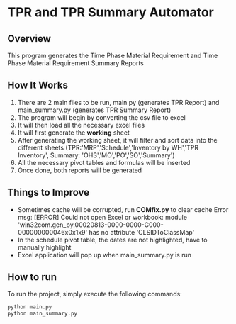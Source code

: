 # **TPR and TPR Summary Automator** 

## **Overview** 
This program generates the Time Phase Material Requirement and Time Phase Material Requirement Summary Reports

## **How It Works** 
1. There are 2 main files to be run, main.py (generates TPR Report) and main_summary.py (generates TPR Summary Report)
2. The program will begin by converting the csv file to excel 
3. It will then load all the necessary excel files 
4. It will first generate the **working** sheet 
5. After generating the working sheet, it will filter and sort data into the different sheets (TPR:'MRP','Schedule','Inventory by WH','TPR Inventory', Summary: 'OHS','MO','PO','SO','Summary')
6. All the necessary pivot tables and formulas will be inserted 
7. Once done, both reports will be generated 

## **Things to Improve** 
- Sometimes cache will be corrupted, run **COMfix.py** to clear cache Error msg: \[ERROR] Could not open Excel or workbook: module 'win32com.gen\_py.00020813-0000-0000-C000-000000000046x0x1x9' has no attribute 'CLSIDToClassMap'
- In the schedule pivot table, the dates are not highlighted, have to manually highlight 
- Excel application will pop up when main_summary.py is run 

## **How to run** 
To run the project, simply execute the following commands:

```bash
python main.py
python main_summary.py
